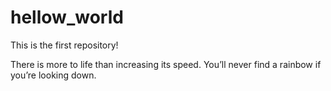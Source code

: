 # hellow_world
This is the first repository!

There is more to life than increasing its speed.
You’ll never find a rainbow if you’re looking down.
